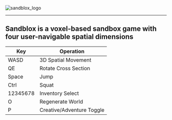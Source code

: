 ![sandblox_logo](https://github.com/woody-hulse/Sandblox4D/assets/112116530/a6ed1e2f-5add-4bd1-9c95-7813ff2fee01)

---

## Sandblox is a voxel-based sandbox game with four user-navigable spatial dimensions

| Key    | Operation |
| -------- | ------- |
| WASD  | 3D Spatial Movement    |
| QE | Rotate Cross Section     |
| Space    | Jump    |
| Ctrl    | Squat    |
| 12345678    | Inventory Select    |
| O    | Regenerate World    |
| P    | Creative/Adventure Toggle    |
